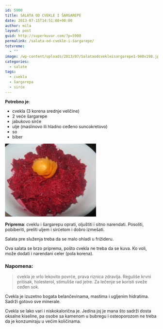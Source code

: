 ```yaml
---
id: 5900
title: SALATA OD CVEKLE I ŠARGAREPE
date: 2013-07-15T14:51:08+00:00
author: mila
layout: post
guid: http://superkuvar.com/?p=5900
permalink: /salata-od-cvekle-i-šargarepe/
totvreme:
  - ""
image: /wp-content/uploads/2013/07/Salataodcvekleisargarepe1-940x198.jpg
categories:
  - salate
tags:
  - cvekla
  - šargarepa
  - sirće
---
```

**Potrebno je**:

  * cvekla (3 korena srednje veličine)
  * 2 veće šargarepe
  * jabukovo sirće
  * ulje (maslinovo ili hladno ceđeno suncokretovo)
  * so
  * biber

<img class="alignnone size-medium wp-image-5901" src="/wp-content/uploads/2013/07/Salataodcvekleisargarepe-e1373874524731-300x240.jpg" alt="Salataodcvekleisargarepe" width="300" height="240" /> 

**Priprema**: cveklu i šargarepu oprati, oljuštiti i sitno narendati. Posoliti, pobiberiti, preliti uljem i sirćetom i dobro izmešati.

Salata pre služenja treba da se malo ohladi u frižideru.

Ova salata se brzo priprema, pošto cvekla ne treba da se kuva. Ko voli, može dodati i narendani celer (pola korena).

### Napomena:
> cvekla je vrlo lekovito povrće, prava riznica zdravlja. Reguliše krvni pritisak, holesterol, stimuliše rad jetre. Za lečenje se koristi sveže ceđen sok.

Cvekla je izuzetno bogata belančevinama, mastima i ugljenim hidratima. Sadrži gotovo sve minerale.

Cvekla se lako vari i niskokalorična je. Jedina joj je mana što sadrži dosta oksalne kiseline, pa osobe sa kamenom u bubregu i osteoporozom ne treba da je konzumiraju u većim količinama.